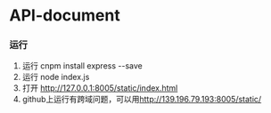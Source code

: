 # API-document



### 运行

1. 运行 cnpm install express --save
2. 运行 node index.js
3. 打开 http://127.0.0.1:8005/static/index.html
4. github上运行有跨域问题，可以用<http://139.196.79.193:8005/static/>

